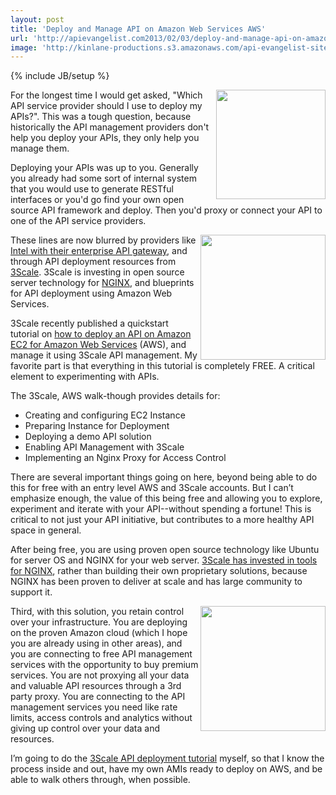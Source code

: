 ```yaml
---
layout: post
title: 'Deploy and Manage API on Amazon Web Services AWS'
url: 'http://apievangelist.com2013/02/03/deploy-and-manage-api-on-amazon-web-services-aws/'
image: 'http://kinlane-productions.s3.amazonaws.com/api-evangelist-site/blog/aws-logo.png'
---
```

{% include JB/setup %}
<p>
     <a href="http://aws.amazon.com/" target="_blank"><img src="https://s3.amazonaws.com/kinlane-productions/AWS_LOGO_CMYK.jpg"  width="175" align="right" /></a>
</p>
<p>
     For the longest time I would get asked, "Which API service provider should I use to deploy my APIs?". This was a tough question, because historically the API management providers don't help you deploy your APIs, they only help you manage them.
</p>
<p>
     Deploying your APIs was up to you. Generally you already had some sort of internal system that you would use to generate RESTful interfaces or you'd go find your own open source API framework and deploy. Then you'd proxy or connect your API to one of the API service providers.
</p>
<p>
     <a href="http://www.3scale.net/" target="_blank"><img src="https://s3.amazonaws.com/kinlane-productions/api-service-providers/3scale-logo.jpg"  width="200" align="right" /></a>
</p>
<p>
     These lines are now blurred by providers like <a href="http://cloudsecurity.intel.com/">Intel with their enterprise API gateway</a>, and through API deployment resources from <a href="http://3scale.net">3Scale</a>. 3Scale is investing in open source server technology for <a href="http://wiki.nginx.org/Main">NGINX</a>, and blueprints for API deployment using Amazon Web Services.
</p>
<p>
     3Scale recently published a quickstart tutorial on <a title="how to deploy an API on Amazon EC2 for Amazon Web Services" href="http://www.3scale.net/2013/02/quickstart-tutorial-on-how-to-deploy-an-api-on-amazon-ec2-for-amazon-web-services-aws-rookies/">how to deploy an API on Amazon EC2 for Amazon Web Services</a> (AWS), and manage it using 3Scale API management. My favorite part is that everything in this tutorial is completely FREE. A critical element to experimenting with APIs.
</p>
<p>
     The 3Scale, AWS walk-though provides details for:
</p>
<ul >
     <li>Creating and configuring EC2 Instance
     </li>
     <li>Preparing Instance for Deployment
     </li>
     <li>Deploying a demo API solution
     </li>
     <li>Enabling API Management with 3Scale
     </li>
     <li>Implementing an Nginx Proxy for Access Control
     </li>
</ul>
<p>
     There are several important things going on here, beyond being able to do this for free with an entry level AWS and 3Scale accounts. But I can’t emphasize enough, the value of this being free and allowing you to explore, experiment and iterate with your API--without spending a fortune! This is critical to not just your API initiative, but contributes to a more healthy API space in general.
</p>
<p>
     After being free, you are using proven open source technology like Ubuntu for server OS and NGINX for your web server. <a href="http://apievangelist.com/2012/11/15/3scale-launches-open-source-api-proxy-build-on-ngnix/">3Scale has invested in tools for NGINX</a>, rather than building their own proprietary solutions, because NGINX has been proven to deliver at scale and has large community to support it.
</p>
<p>
     <a href="http://wiki.nginx.org/Main" target="_blank"><img src="https://s3.amazonaws.com/kinlane-productions/nginx/nginx-logo.png"  width="200" align="right" /></a>
</p>
<p>
     Third, with this solution, you retain control over your infrastructure. You are deploying on the proven Amazon cloud (which I hope you are already using in other areas), and you are connecting to free API management services with the opportunity to buy premium services. You are not proxying all your data and valuable API resources through a 3rd party proxy. You are connecting to the API management services you need like rate limits, access controls and analytics without giving up control over your data and resources.
</p>
<p>
     I’m going to do the <a href="http://www.3scale.net/2013/02/quickstart-tutorial-on-how-to-deploy-an-api-on-amazon-ec2-for-amazon-web-services-aws-rookies/">3Scale API deployment tutorial</a> myself, so that I know the process inside and out, have my own AMIs ready to deploy on AWS, and be able to walk others through, when possible.
</p>
